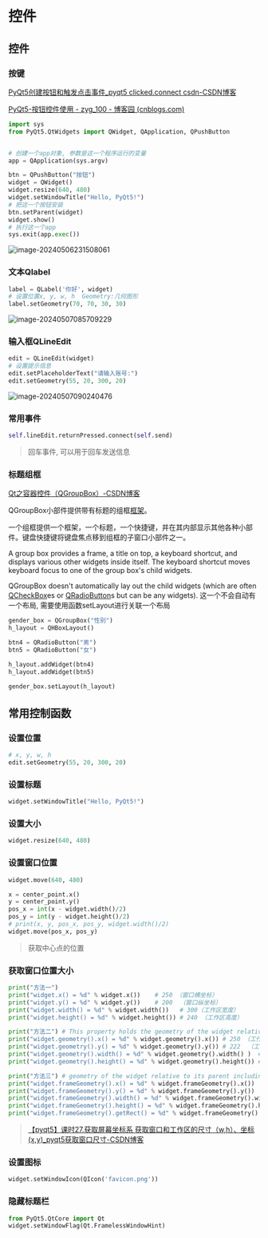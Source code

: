 # 控件

## 控件

### 按键

[PyQt5创建按钮和触发点击事件_pyqt5 clicked.connect csdn-CSDN博客](https://blog.csdn.net/u011699626/article/details/113746434)

[PyQt5-按钮控件使用 - zyg_100 - 博客园 (cnblogs.com)](https://www.cnblogs.com/ygzhaof/p/10059540.html)

```python
import sys
from PyQt5.QtWidgets import QWidget, QApplication, QPushButton


# 创建一个app对象, 参数是这一个程序运行的变量
app = QApplication(sys.argv)

btn = QPushButton("按钮")
widget = QWidget()
widget.resize(640, 480)
widget.setWindowTitle("Hello, PyQt5!")
# 把这一个按钮安装
btn.setParent(widget)
widget.show()
# 执行这一个app
sys.exit(app.exec())
```

![image-20240506231508061](https://picture-01-1316374204.cos.ap-beijing.myqcloud.com/image/202405062315095.png)

### 文本Qlabel

```python
label = QLabel('你好', widget)
# 设置位置x, y, w, h  Geometry:几何图形
label.setGeometry(70, 70, 30, 30)
```

![image-20240507085709229](https://picture-01-1316374204.cos.ap-beijing.myqcloud.com/image/202405070857262.png)

### 输入框QLineEdit

```python
edit = QLineEdit(widget)
# 设置提示信息
edit.setPlaceholderText("请输入账号:")
edit.setGeometry(55, 20, 300, 20)
```

![image-20240507090240476](https://picture-01-1316374204.cos.ap-beijing.myqcloud.com/image/202405070902507.png)

### 常用事件

```python
self.lineEdit.returnPressed.connect(self.send)
```

> 回车事件, 可以用于回车发送信息

### 标题组框

[Qt之容器控件（QGroupBox）-CSDN博客](https://blog.csdn.net/YinShiJiaW/article/details/104987842)

QGroupBox小部件提供带有标题的组框[框架](https://so.csdn.net/so/search?q=框架&spm=1001.2101.3001.7020)。

一个组框提供一个框架，一个标题，一个快捷键，并在其内部显示其他各种小部件。键盘快捷键将键盘焦点移到组框的子窗口小部件之一。

A group box provides a frame, a title on top, a keyboard shortcut, and displays various other widgets inside itself. The keyboard shortcut moves keyboard focus to one of the group box's child widgets.

QGroupBox doesn't automatically lay out the child widgets (which are often [QCheckBox](https://doc.qt.io/qt-6/qcheckbox.html)es or [QRadioButton](https://doc.qt.io/qt-6/qradiobutton.html)s but can be any widgets). 这一个不会自动有一个布局, 需要使用函数setLayout进行关联一个布局

```python
gender_box = QGroupBox("性别")
h_layout = QHBoxLayout()

btn4 = QRadioButton("男")
btn5 = QRadioButton("女")

h_layout.addWidget(btn4)
h_layout.addWidget(btn5)

gender_box.setLayout(h_layout)
```



## 常用控制函数

### 设置位置

```python
# x, y, w, h
edit.setGeometry(55, 20, 300, 20)
```

### 设置标题

```python
widget.setWindowTitle("Hello, PyQt5!")
```

### 设置大小

```python
widget.resize(640, 480)
```

### 设置窗口位置

```python
widget.move(640, 480)
```

```python
x = center_point.x()
y = center_point.y()
pos_x = int(x - widget.width()/2)
pos_y = int(y - widget.height()/2)
# print(x, y, pos_x, pos_y, widget.width()/2)
widget.move(pos_x, pos_y)
```

> 获取中心点的位置

### 获取窗口位置大小

```python
print("方法一")
print("widget.x() = %d" % widget.x())    # 250 （窗口横坐标）
print("widget.y() = %d" % widget.y())    # 200  （窗口纵坐标）
print("widget.width() = %d" % widget.width())   # 300（工作区宽度）
print("widget.height() = %d" % widget.height()) # 240 （工作区高度）

print("方法二") # This property holds the geometry of the widget relative to its parent and excluding the window frame
print("widget.geometry().x() = %d" % widget.geometry().x()) # 250 （工作区横坐标）
print("widget.geometry().y() = %d" % widget.geometry().y()) # 222  （工作区纵坐标）
print("widget.geometry().width() = %d" % widget.geometry().width() )  # 300（工作区宽度）
print("widget.geometry().height() = %d" % widget.geometry().height()) # 240 （工作区高度）

print("方法三") # geometry of the widget relative to its parent including any window frame
print("widget.frameGeometry().x() = %d" % widget.frameGeometry().x())  # 250 （窗口横坐标）
print("widget.frameGeometry().y() = %d" % widget.frameGeometry().y())  # 200  （窗口纵坐标）
print("widget.frameGeometry().width() = %d" % widget.frameGeometry().width() )  # 300（窗口宽度）
print("widget.frameGeometry().height() = %d" % widget.frameGeometry().height()) # 262（窗口高度）
print("widget.frameGeometry().getRect() = %d" % widget.frameGeometry().getRect()) # 获取一个元组
```

> [【pyqt5】课时27.获取屏幕坐标系 获取窗口和工作区的尺寸（w,h）、坐标(x,y)_pyqt5获取窗口尺寸-CSDN博客](https://blog.csdn.net/zzx188891020/article/details/105940623)

### 设置图标

```python
widget.setWindowIcon(QIcon('favicon.png'))
```

### 隐藏标题栏

```python
from PyQt5.QtCore import Qt
widget.setWindowFlag(Qt.FramelessWindowHint)
```

